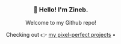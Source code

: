 <h3 align="center">👋 Hello! I'm Zineb.</h3>

<div align="center">
  <p>Welcome to my Github repo!</p>
  <p>Checking out 👉 <a href="https://github.com/zineb-Bou/my-pixel-perfect-projects"> my pixel-perfect projects</a> • </p>
</div>

<!--
**zineb-Bou/zineb-Bou** is a ✨ _special_ ✨ repository because its `README.md` (this file) appears on your GitHub profile.

Here are some ideas to get you started:

- 🔭 I’m currently working on ...
- 🌱 I’m currently learning ...
- 👯 I’m looking to collaborate on ...
- 🤔 I’m looking for help with ...
- 💬 Ask me about ...
- 📫 How to reach me: ...
- 😄 Pronouns: ...
- ⚡ Fun fact: ...
-->
